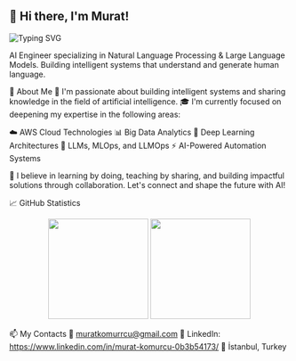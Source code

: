 ## 👋 Hi there, I'm Murat!
![Typing SVG](https://readme-typing-svg.herokuapp.com?font=Fira+Code&pause=1000&color=F75C7E&width=435&lines=AI+Engineer;NLP+Specialist;LLM+Developer;Python+%26+TypeScript)


AI Engineer specializing in Natural Language Processing & Large Language Models. Building intelligent systems that understand and generate human language.

🧠 About Me
🔬 I'm passionate about building intelligent systems and sharing knowledge in the field of artificial intelligence.
🎓 I'm currently focused on deepening my expertise in the following areas:

☁️ AWS Cloud Technologies
📊 Big Data Analytics
🧠 Deep Learning Architectures
🤖 LLMs, MLOps, and LLMOps
⚡ AI-Powered Automation Systems

🌟 I believe in learning by doing, teaching by sharing, and building impactful solutions through collaboration.
Let's connect and shape the future with AI!

📈 GitHub Statistics
<div align="center">
  <img height="180em" src="https://github-readme-stats.vercel.app/api?username=MuratKomurcu1&show_icons=true&theme=dark&include_all_commits=true&count_private=true"/>
  <img height="180em" src="https://github-readme-stats.vercel.app/api/top-langs/?username=MuratKomurcu1&layout=compact&langs_count=8&theme=dark"/>
</div>


📫 My Contacts
📧 muratkomurrcu@gmail.com
💼 LinkedIn: https://www.linkedin.com/in/murat-komurcu-0b3b54173/
📍 İstanbul, Turkey

